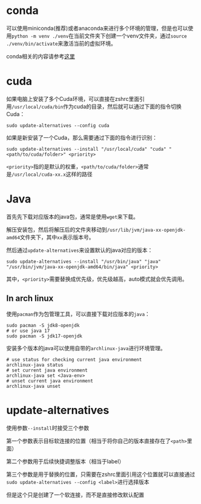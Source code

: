 # conda

可以使用miniconda(推荐)或者anaconda来进行多个环境的管理，但是也可以使用`python -m venv ./venv`在当前文件夹下创建一个venv文件夹，通过`source ./venv/bin/activate`来激活当前的虚拟环境。

conda相关的内容请参考[这里](../../python/miniconda/init.md)

# cuda

如果电脑上安装了多个Cuda环境，可以直接在zshrc里面引用`/usr/local/cuda/bin`作为cuda的目录，然后就可以通过下面的指令切换Cuda：

```shell
sudo update-alternatives --config cuda
```

如果是新安装了一个Cuda，那么需要通过下面的指令进行识别：

```shell
sudo update-alternatives --install "/usr/local/cuda" "cuda" "<path/to/cuda/folder>" <priority>
```

`<priority>`指的是默认的权重，`<path/to/cuda/folder>`通常是`/usr/local/cuda-xx.x`这样的路径

# Java

首先先下载对应版本的java包，通常是使用`wget`来下载。

解压安装包，然后将解压后的文件夹移动到`/usr/lib/jvm/java-xx-openjdk-amd64`文件夹下，其中`xx`表示版本号。

然后通过`update-alternatives`来设置默认的java对应的版本：

```shell
sudo update-alternatives --install "/usr/bin/java" "java" "/usr/bin/jvm/java-xx-openjdk-amd64/bin/java" <priority>
```

其中，`<priority>`需要替换成优先级，优先级越高，auto模式就会优先调用。

## In arch linux

使用`pacman`作为包管理工具，可以直接下载对应版本的`java`：

```shell
sudo pacman -S jdk8-openjdk
# or use java 17
sudo pacman -S jdk17-openjdk
```

安装多个版本的java可以使用自带的`archlinux-java`进行环境管理。

```shell
# use status for checking current java environment
archlinux-java status
# set current java environment
archlinux-java set <Java-env>
# unset current java environment
archlinux-java unset
```

# update-alternatives

使用参数`--install`时接受三个参数

第一个参数表示目标软连接的位置（相当于将你自己的版本直接存在了`<path>`里面）

第二个参数用于后续快捷调整版本（相当于label）

第三个参数是用于替换的位置，只需要在zshrc里面引用这个位置就可以直接通过`sudo update-alternatives --config <label>`进行选择版本

但是这个只是创建了一个软连接，而不是直接修改默认配置
